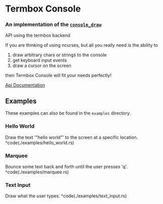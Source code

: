 # Termbox Console
### An implementation of the [`console_draw`](https://github.com/TyOverby/console_draw)
API using the termbox backend

If you are thinking of using ncurses, but all you really need is the ability to

1. draw arbitrary chars or strings to the console
2. get keyboard input events
3. draw a cursor on the screen

then Termbox Console will fit your needs perfectly!

[Api Documentation](http://tyoverby.com/termbox_console/termbox_console/index.html)

## Examples
These examples can also be found in the `examples` directory.
### Hello World
Draw the text '"hello world"' to the screen at a specific location.
^code(./examples/hello_world.rs)

### Marquee
Bounce some text back and forth until the user presses 'q'.
^code(./examples/marquee.rs)

### Text Input
Draw what the user types.
^code(./examples/text_input.rs)
